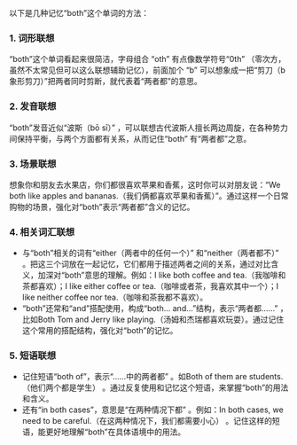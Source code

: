 以下是几种记忆“both”这个单词的方法：

### 1. 词形联想
“both”这个单词看起来很简洁，字母组合 “oth” 有点像数学符号“0th” （零次方，虽然不太常见但可以这么联想辅助记忆），前面加个 “b” 可以想象成一把“剪刀（b象形剪刀）”把两者同时剪断，就代表着“两者都”的意思。

### 2. 发音联想
“both”发音近似“波斯（bō sī）” ，可以联想古代波斯人擅长两边周旋，在各种势力间保持平衡，与两个方面都有关系，从而记住“both” 有“两者都”之意。

### 3. 场景联想
想象你和朋友去水果店，你们都很喜欢苹果和香蕉，这时你可以对朋友说：“We both like apples and bananas.（我们俩都喜欢苹果和香蕉）”。通过这样一个日常购物的场景，强化对“both”表示“两者都”含义的记忆。

### 4. 相关词汇联想
 - 与“both”相关的词有“either（两者中的任何一个）” 和“neither（两者都不）” 。把这三个词放在一起记忆，它们都用于描述两者之间的关系，通过对比含义，加深对“both”意思的理解。例如：I like both coffee and tea.（我咖啡和茶都喜欢）；I like either coffee or tea.（咖啡或者茶，我喜欢其中一个）；I like neither coffee nor tea.（咖啡和茶我都不喜欢）。
 - “both”还常和“and”搭配使用，构成“both... and...”结构，表示“两者都……” ，比如Both Tom and Jerry like playing.（汤姆和杰瑞都喜欢玩耍）。通过记住这个常用的搭配结构，强化对“both”的记忆。

### 5. 短语联想
 - 记住短语“both of”，表示“……中的两者都” 。如Both of them are students.（他们两个都是学生） 。通过反复使用和记忆这个短语，来掌握“both”的用法和含义。
 - 还有“in both cases”，意思是“在两种情况下都” 。例如：In both cases, we need to be careful.（在这两种情况下，我们都需要小心） 。记住这样的短语，能更好地理解“both”在具体语境中的用法。 